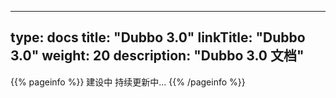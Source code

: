 
---
type: docs
title: "Dubbo 3.0"
linkTitle: "Dubbo 3.0"
weight: 20
description: "Dubbo 3.0 文档"
---

{{% pageinfo %}}
建设中
持续更新中...
{{% /pageinfo %}}

